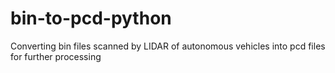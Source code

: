 # bin-to-pcd-python
Converting bin files scanned by LIDAR of autonomous vehicles into pcd files for further processing
